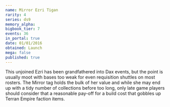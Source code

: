 ```yaml
---
name: Mirror Ezri Tigan
rarity: 4
series: ds9
memory_alpha:
bigbook_tier: 7
events: 36
in_portal: true
date: 01/01/2016
obtained: Launch
mega: false
published: true
---
```


This unjoined Ezri has been grandfathered into Dax events, but the point is usually moot with bases too weak for even requisition shuttles on most rosters. The Mirror tag holds the bulk of her value and while she may end up with a tidy number of collections before too long, only late game players should consider that a reasonable pay-off for a build cost that gobbles up Terran Empire faction items.

